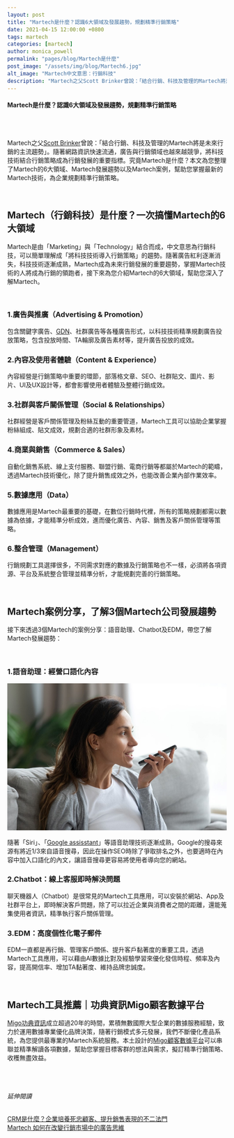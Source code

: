 ```yaml
---
layout: post
title: "Martech是什麼？認識6大領域及發展趨勢，規劃精準行銷策略"
date: 2021-04-15 12:00:00 +0800
tags: martech
categories: [martech]
author: monica_powell
permalink: "pages/blog/Martech是什麼"
post_image: "/assets/img/blog/Martech6.jpg"
alt_image: "Martech中文意思：行銷科技"
description: "Martech之父Scott Brinker曾說：「結合行銷、科技及管理的Martech將是..."
---
```


<div class="post-content">
  <h4>Martech是什麼？認識6大領域及發展趨勢，規劃精準行銷策略</h4>
  <br><br>
  <p>
    Martech之父<a href="https://en.wikipedia.org/wiki/Scott_Brinker" target="_blank">Scott Brinker</a>曾說：「結合行銷、科技及管理的Martech將是未來行銷的主流趨勢」。隨著網路資訊快速流通，廣告與行銷領域也越來越競爭，將科技技術結合行銷策略成為行銷發展的重要指標。究竟Martech是什麼？本文為您整理了Martech的6大領域、Martech發展趨勢以及Martech案例，幫助您掌握最新的Martech技術，為企業規劃精準行銷策略。 
  </p>
  <br>
  <h2> Martech（行銷科技）是什麼？一次搞懂Martech的6大領域 </h2>
  <p>
    Martech是由「Marketing」與「Technology」結合而成，中文意思為行銷科技，可以簡單理解成「將科技技術導入行銷策略」的趨勢。隨著廣告紅利逐漸消失，科技技術逐漸成熟，Martech成為未來行銷發展的重要趨勢，掌握Martech技術的人將成為行銷的領跑者，接下來為您介紹Martech的6大領域，幫助您深入了解Martech。  
  </p><br>
  <h3>1.廣告與推廣（Advertising & Promotion）</h3>
  <p>
    包含關鍵字廣告、<a href="https://support.google.com/google-ads/answer/2404190?hl=zh-Hant" target="_blank">GDN</a>、社群廣告等各種廣告形式，以科技技術精準規劃廣告投放策略，包含投放時間、TA輪廓及廣告素材等，提升廣告投放的成效。 
  </p>
  <h3>2.內容及使用者體驗（Content & Experience）</h3>
  <p>
    內容經營是行銷策略中重要的環節，部落格文章、SEO、社群貼文、圖片、影片、UI及UX設計等，都會影響使用者體驗及整體行銷成效。 
  </p>
  <h3>3.社群與客戶關係管理（Social & Relationships）</h3>
  <p>
    社群經營是客戶關係管理及粉絲互動的重要管道，Martech工具可以協助企業掌握粉絲組成、貼文成效，規劃合適的社群形象及素材。
  </p>
  <h3>4.商業與銷售（Commerce & Sales）</h3>
  <p>
    自動化銷售系統、線上支付服務、聯盟行銷、電商行銷等都屬於Martech的範疇，透過Martech技術優化，除了提升銷售成效之外，也能改善企業內部作業效率。
  </p>
  <h3>5.數據應用（Data）</h3>
  <p>
    數據應用是Martech最重要的基礎，在數位行銷時代裡，所有的策略規劃都需以數據為依據，才能精準分析成效，進而優化廣告、內容、銷售及客戶關係管理等策略。 
  </p>
  <h3>6.整合管理（Management）</h3>
  <p>
    行銷規劃工具選擇很多，不同需求對應的數據及行銷策略也不一樣，必須將各項資源、平台及系統整合管理並精準分析，才能規劃完善的行銷策略。 
  </p>​
  <h2>
    Martech案例分享，了解3個Martech公司發展趨勢
  </h2>
  <p>
    接下來透過3個Martech的案例分享：語音助理、Chatbot及EDM，帶您了解Martech發展趨勢：  
  </p>
  <br>
  <h3>1.語音助理：經營口語化內容</h3>
  <div class="blog-thumb">
    <img src="/assets/img/blog/Martech6_1.jpg" alt="Martech案例：語音搜尋優化"/>​
  </div>
  <p>
    隨著「Siri」、「<a href="https://zh.wikipedia.org/zh-tw/Google%E5%8A%A9%E7%90%86" target="_blank">Google assisstant</a>」等語音助理技術逐漸成熟，Google的搜尋來源有將近1/3來自語音搜尋，因此在操作SEO時除了爭取排名之外，也要適時在內容中加入口語化的內文，讓語音搜尋更容易將使用者導向您的網站。  
  </p>
  <h3>2.Chatbot：線上客服即時解決問題</h3>
  <p>
    聊天機器人（Chatbot）是很常見的Martech工具應用，可以安裝於網站、App及社群平台上，即時解決客戶問題，除了可以拉近企業與消費者之間的距離，還能蒐集使用者資訊，精準執行客戶關係管理。  
  </p>
  <h3>3.EDM：高度個性化電子郵件 </h3>
  <p>
    EDM一直都是再行銷、管理客戶關係、提升客戶黏著度的重要工具，透過Martech工具應用，可以藉由AI數據比對及經驗學習來優化發信時程、頻率及內容，提高開信率、增加TA黏著度、維持品牌忠誠度。
  </p>
  <br>
  <h2>
    Martech工具推薦｜功典資訊Migo顧客數據平台 
  </h2>
  <p>
    <a href="{{site.baseurl}}/" target="_blank">Migo功典資訊</a>成立超過20年的時間，累積無數國際大型企業的數據服務經驗，致力於運用數據專業優化品牌決策，隨著行銷模式多元發展，我們不斷優化產品系統，為您提供最專業的Martech系統服務。本土設計的<a href="{{site.baseurl}}/pages/services-details" target="_blank">Migo顧客數據平台</a>可以串聯並精準解讀各項數據，幫助您掌握目標客群的想法與需求，擬訂精準行銷策略、收穫無盡效益。
  </p><br><br>
  <h6 class="extend">
    延伸閱讀
  </h6>
  <p>
    <a href="{{site.baseurl}}/pages/blog/CRM是什麼" target="_blank">CRM是什麼？企業培養死忠顧客、提升銷售表現的不二法門</a>
    <br>
    <a href="{{site.baseurl}}/pages/blog/改變行銷思維" target="_blank">Martech 如何在改變行銷市場中的廣告思維 </a>
  </p>
</div>

